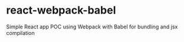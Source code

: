 # react-webpack-babel
Simple React app POC using Webpack with Babel for bundling and jsx compilation 
